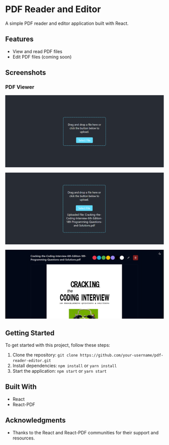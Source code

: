 # PDF Reader and Editor

A simple PDF reader and editor application built with React.

## Features

* View and read PDF files
* Edit PDF files (coming soon)

## Screenshots

### PDF Viewer

![Home Page](./Screenshots/1.png)

![Upload Complete](./Screenshots/2.png)

![Edit PDF](./Screenshots/3.png)

## Getting Started

To get started with this project, follow these steps:

1. Clone the repository: `git clone https://github.com/your-username/pdf-reader-editor.git`
2. Install dependencies: `npm install` or `yarn install`
3. Start the application: `npm start` or `yarn start`

## Built With

* React
* React-PDF

## Acknowledgments

* Thanks to the React and React-PDF communities for their support and resources.
